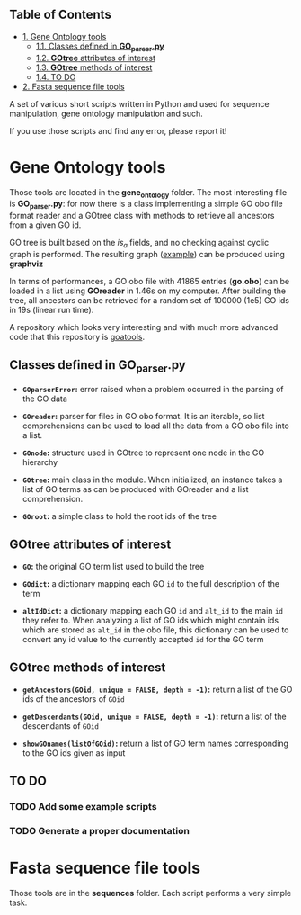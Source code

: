 <div id="table-of-contents">
<h2>Table of Contents</h2>
<div id="text-table-of-contents">
<ul>
<li><a href="#sec-1">1. Gene Ontology tools</a>
<ul>
<li><a href="#sec-1-1">1.1. Classes defined in <b>GO<sub>parser</sub>.py</b></a></li>
<li><a href="#sec-1-2">1.2. <b>GOtree</b> attributes of interest</a></li>
<li><a href="#sec-1-3">1.3. <b>GOtree</b> methods of interest</a></li>
<li><a href="#sec-1-4">1.4. TO DO</a></li>
</ul>
</li>
<li><a href="#sec-2">2. Fasta sequence file tools</a></li>
</ul>
</div>
</div>
A set of various short scripts written in Python and used for sequence 
manipulation, gene ontology manipulation and such.

If you use those scripts and find any error, please report it!

# Gene Ontology tools

Those tools are located in the **gene<sub>ontology</sub>** folder. The most interesting
file is **GO<sub>parser</sub>.py**: for now there is a class implementing a simple GO obo
file format reader and a GOtree class with methods to retrieve all ancestors
from a given GO id.

GO tree is built based on the *is<sub>a</sub>* fields, and no checking against cyclic
graph is performed. The resulting graph ([example](https://github.com/matthieu-bruneaux/python-bioinformatic-utils/raw/master/gene_ontology/toto.pdf)) can be produced using
**graphviz**

In terms of performances, a GO obo file with 41865 entries (**go.obo**) can be
loaded in a list using **GOreader** in 1.46s on my computer. After building the
tree, all ancestors can be retrieved for a random set of 100000 (1e5) GO ids in
19s (linear run time).

A repository which looks very interesting and with much more advanced code that
this repository is [goatools](https://github.com/tanghaibao/goatools).

## Classes defined in **GO<sub>parser</sub>.py**

-   **`GOparserError`:** error raised when a problem occurred in the parsing of the
    GO data

-   **`GOreader`:** parser for files in GO obo format. It is an iterable, so list
    comprehensions can be used to load all the data from a GO obo
    file into a list.

-   **`GOnode`:** structure used in GOtree to represent one node in the GO
    hierarchy

-   **`GOtree`:** main class in the module. When initialized, an instance takes a
    list of GO terms as can be produced with GOreader and a list
    comprehension.

-   **`GOroot`:** a simple class to hold the root ids of the tree

## **GOtree** attributes of interest

-   **`GO`:** the original GO term list used to build the tree

-   **`GOdict`:** a dictionary mapping each GO `id` to the full description of the
    term

-   **`altIdDict`:** a dictionary mapping each GO `id` and `alt_id` to the main
    `id` they refer to. When analyzing a list of GO ids which
    might contain ids which are stored as `alt_id` in the obo
    file, this dictionary can be used to convert any id value to
    the currently accepted `id` for the GO term

## **GOtree** methods of interest

-   **`getAncestors(GOid, unique = FALSE, depth = -1)`:** return a list of the GO
    ids of the ancestors of `GOid`

-   **`getDescendants(GOid, unique = FALSE, depth = -1)`:** return a list of the
    descendants of `GOid`

-   **`showGOnames(listOfGOid)`:** return a list of GO term names corresponding to
    the GO ids given as input

## TO DO

### TODO Add some example scripts

### TODO Generate a proper documentation

# Fasta sequence file tools

Those tools are in the **sequences** folder. Each script performs a very simple
task.
